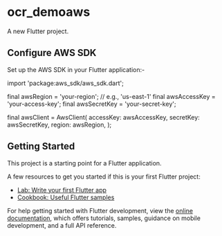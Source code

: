 # ocr_demoaws

A new Flutter project.

## Configure AWS SDK
Set up the AWS SDK in your Flutter application:-

import 'package:aws_sdk/aws_sdk.dart';

final awsRegion = 'your-region'; // e.g., 'us-east-1'
final awsAccessKey = 'your-access-key';
final awsSecretKey = 'your-secret-key';

final awsClient = AwsClient(
  accessKey: awsAccessKey,
  secretKey: awsSecretKey,
  region: awsRegion,
);


## Getting Started

This project is a starting point for a Flutter application.

A few resources to get you started if this is your first Flutter project:

- [Lab: Write your first Flutter app](https://docs.flutter.dev/get-started/codelab)
- [Cookbook: Useful Flutter samples](https://docs.flutter.dev/cookbook)

For help getting started with Flutter development, view the
[online documentation](https://docs.flutter.dev/), which offers tutorials,
samples, guidance on mobile development, and a full API reference.
